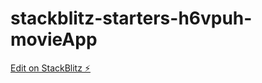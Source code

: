 # stackblitz-starters-h6vpuh-movieApp

[Edit on StackBlitz ⚡️](https://stackblitz.com/edit/stackblitz-starters-h6vpuh)